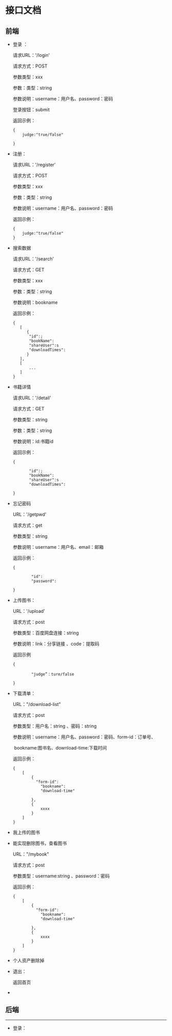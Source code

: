 # 接口文档

## 前端

* 登录 ：

  请求URL：'/login'

  请求方式：POST

  参数类型：xxx

  参数：类型：string 

  参数说明：username：用户名、password：密码

  登录按钮：submit

  返回示例：

  ~~~
  {
      judge:"true/false"
  
  }
  ~~~

* 注册：

  请求URL：'/register'

  请求方式：POST

  参数类型：xxx

  参数：类型：string 

  参数说明：username：用户名、password：密码

  返回示例：

  ~~~
  {
      judge:"true/false"
  }
  ~~~

  

  

* 搜索数据 

  请求URL：'/search'

  请求方式：GET

  参数类型：xxx

  参数：类型：string 

  参数说明：bookname

  返回示例：

  ~~~
  {
     [
     	{
         "id":;
         "bookName":
         "shareUser":s
         "downloadTimes":
        }
     ],
     [
         ... 
     ]
  }
  ~~~

  

* 书籍详情

  请求URL：'/detail'

  请求方式：GET

  参数类型：string

  参数：类型：string 

  参数说明：id:书籍id

  返回示例：

  ~~~
  {
     
         "id":;
         "bookName":
         "shareUser":s
         "downloadTimes":
     
  }
  ~~~


* 忘记密码

  URL：'/getpwd'

  请求方式：get

  参数类型：string

  参数说明：username：用户名、email：邮箱

  返回示例：

  ~~~
  {
      
          "id":
          "password":
      
  }
  ~~~

* 上传图书：

  URL：'/upload'

  请求方式：post

  参数类型：百度网盘连接：string

  参数说明：link：分享链接  、code：提取码

  返回示例

  ~~~
  {
      
          "judge”：ture/false
      
  }
  ~~~

* 下载清单：

  URL："/download-list"

  请求方式：post

  参数类型：用户名：string 、密码：string

  参数说明：username：用户名、password：密码、form-id：订单号、

  ​		 bookname:图书名、download-time:下载时间

  返回示例：

  ~~~
  {
      [
          {
          	"form-id":
              "bookname":
              "download-time"
              
          },
          {
              xxxx
          }
      ]
  }
  ~~~

* 我上传的图书

* 能实现删除图书，查看图书

  URL："/mybook"

  请求方式：post

  参数类型：username:string 、password：密码

  返回示例：

  ~~~
  {
      [
          {
          	"form-id":
              "bookname":
              "download-time"
              
          },
          {
              xxxx
          }
      ]
  }
  ~~~

* 个人资产删除掉

* 退出：

  返回首页

* 

## 后端

---

* 登录：